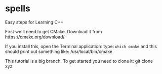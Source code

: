 # spells
Easy steps for Learning C++

First we'll need to get CMake. Download it from https://cmake.org/download/

If you install this, open the Terminal application:
type: `which cmake`
and this should print out something like:
/usr/local/bin/cmake

This tutorial is a big branch.
To get started you need to clone it:
git clone xyz


